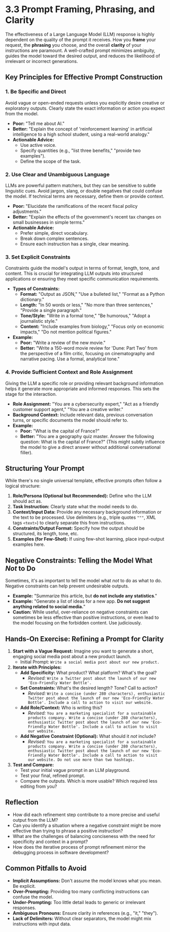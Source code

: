 # 3.3 Prompt Framing, Phrasing, and Clarity

The effectiveness of a Large Language Model (LLM) response is highly dependent on the quality of the prompt it receives. How you **frame** your request, the **phrasing** you choose, and the overall **clarity** of your instructions are paramount. A well-crafted prompt minimizes ambiguity, guides the model toward the desired output, and reduces the likelihood of irrelevant or incorrect generations.

## Key Principles for Effective Prompt Construction

### 1. Be Specific and Direct

Avoid vague or open-ended requests unless you explicitly desire creative or exploratory outputs. Clearly state the exact information or action you expect from the model.

*   **Poor:** "Tell me about AI."
*   **Better:** "Explain the concept of 'reinforcement learning' in artificial intelligence to a high school student, using a real-world analogy."
*   **Actionable Advice:**
    *   Use active voice.
    *   Specify quantities (e.g., "list three benefits," "provide two examples").
    *   Define the scope of the task.

### 2. Use Clear and Unambiguous Language

LLMs are powerful pattern matchers, but they can be sensitive to subtle linguistic cues. Avoid jargon, slang, or double negatives that could confuse the model. If technical terms are necessary, define them or provide context.

*   **Poor:** "Elucidate the ramifications of the recent fiscal policy adjustments."
*   **Better:** "Explain the effects of the government's recent tax changes on small businesses in simple terms."
*   **Actionable Advice:**
    *   Prefer simple, direct vocabulary.
    *   Break down complex sentences.
    *   Ensure each instruction has a single, clear meaning.

### 3. Set Explicit Constraints

Constraints guide the model's output in terms of format, length, tone, and content. This is crucial for integrating LLM outputs into structured applications or ensuring they meet specific communication requirements.

*   **Types of Constraints:**
    *   **Format:** "Output as JSON," "Use a bulleted list," "Format as a Python dictionary."
    *   **Length:** "In 50 words or less," "No more than three sentences," "Provide a single paragraph."
    *   **Tone/Style:** "Write in a formal tone," "Be humorous," "Adopt a journalistic style."
    *   **Content:** "Include examples from biology," "Focus only on economic impacts," "Do not mention political figures."
*   **Example:**
    *   **Poor:** "Write a review of the new movie."
    *   **Better:** "Write a 150-word movie review for 'Dune: Part Two' from the perspective of a film critic, focusing on cinematography and narrative pacing. Use a formal, analytical tone."

### 4. Provide Sufficient Context and Role Assignment

Giving the LLM a specific role or providing relevant background information helps it generate more appropriate and informed responses. This sets the stage for the interaction.

*   **Role Assignment:** "You are a cybersecurity expert," "Act as a friendly customer support agent," "You are a creative writer."
*   **Background Context:** Include relevant data, previous conversation turns, or specific documents the model should refer to.
*   **Example:**
    *   **Poor:** "What is the capital of France?"
    *   **Better:** "You are a geography quiz master. Answer the following question: What is the capital of France?" (This might subtly influence the model to give a direct answer without additional conversational filler).

## Structuring Your Prompt

While there's no single universal template, effective prompts often follow a logical structure:

1.  **Role/Persona (Optional but Recommended):** Define who the LLM should act as.
2.  **Task Instruction:** Clearly state what the model needs to do.
3.  **Context/Input Data:** Provide any necessary background information or the text to be processed. Use delimiters (e.g., triple quotes `"""`, XML tags `<text>`) to clearly separate this from instructions.
4.  **Constraints/Output Format:** Specify how the output should be structured, its length, tone, etc.
5.  **Examples (for Few-Shot):** If using few-shot learning, place input-output examples here.

## Negative Constraints: Telling the Model What *Not* to Do

Sometimes, it's as important to tell the model what *not* to do as what to do. Negative constraints can help prevent undesirable outputs.

*   **Example:** "Summarize this article, but **do not include any statistics**."
*   **Example:** "Generate a list of ideas for a new app. **Do not suggest anything related to social media.**"
*   **Caution:** While useful, over-reliance on negative constraints can sometimes be less effective than positive instructions, or even lead to the model focusing on the forbidden content. Use judiciously.

## Hands-On Exercise: Refining a Prompt for Clarity

1.  **Start with a Vague Request:** Imagine you want to generate a short, engaging social media post about a new product launch.
    *   Initial Prompt: `Write a social media post about our new product.`
2.  **Iterate with Principles:**
    *   **Add Specificity:** What product? What platform? What's the goal?
        *   *Revised:* `Write a Twitter post about the launch of our new 'Eco-Friendly Water Bottle'.`
    *   **Set Constraints:** What's the desired length? Tone? Call to action?
        *   *Revised:* `Write a concise (under 280 characters), enthusiastic Twitter post about the launch of our new 'Eco-Friendly Water Bottle'. Include a call to action to visit our website.`
    *   **Add Role/Context:** Who is writing this?
        *   *Revised:* `You are a marketing specialist for a sustainable products company. Write a concise (under 280 characters), enthusiastic Twitter post about the launch of our new 'Eco-Friendly Water Bottle'. Include a call to action to visit our website.`
    *   **Add Negative Constraint (Optional):** What should it *not* include?
        *   *Revised:* `You are a marketing specialist for a sustainable products company. Write a concise (under 280 characters), enthusiastic Twitter post about the launch of our new 'Eco-Friendly Water Bottle'. Include a call to action to visit our website. Do not use more than two hashtags.`
3.  **Test and Compare:**
    *   Test your initial vague prompt in an LLM playground.
    *   Test your final, refined prompt.
    *   Compare the outputs. Which is more usable? Which required less editing from you?

## Reflection

*   How did each refinement step contribute to a more precise and useful output from the LLM?
*   Can you identify a situation where a negative constraint might be more effective than trying to phrase a positive instruction?
*   What are the challenges of balancing conciseness with the need for specificity and context in a prompt?
*   How does the iterative process of prompt refinement mirror the debugging process in software development?

## Common Pitfalls to Avoid

*   **Implicit Assumptions:** Don't assume the model knows what you mean. Be explicit.
*   **Over-Prompting:** Providing too many conflicting instructions can confuse the model.
*   **Under-Prompting:** Too little detail leads to generic or irrelevant responses.
*   **Ambiguous Pronouns:** Ensure clarity in references (e.g., "it," "they").
*   **Lack of Delimiters:** Without clear separators, the model might mix instructions with input data.
